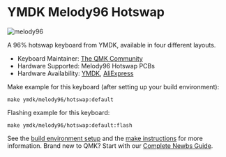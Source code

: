 # YMDK Melody96 Hotswap

![melody96](https://i.imgur.com/9o0a6XFh.png)

A 96% hotswap keyboard from YMDK, available in four different layouts.

* Keyboard Maintainer: [The QMK Community](https://github.com/qmk)
* Hardware Supported: Melody96 Hotswap PCBs
* Hardware Availability: [YMDK](https://ymdkey.com/products/ymdk-hot-swap-hot-swappable-kailh-socket-96-pcb-qmk-fully-programmable-support-ansi-iso-interchange-melody-96-ymd96), [AliExpress](https://www.aliexpress.us/item/2251832770844523.html)

Make example for this keyboard (after setting up your build environment):

    make ymdk/melody96/hotswap:default

Flashing example for this keyboard:

    make ymdk/melody96/hotswap:default:flash

See the [build environment setup](https://docs.qmk.fm/#/getting_started_build_tools) and the [make instructions](https://docs.qmk.fm/#/getting_started_make_guide) for more information. Brand new to QMK? Start with our [Complete Newbs Guide](https://docs.qmk.fm/#/newbs).
